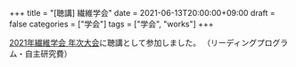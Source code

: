 +++
title = "[聴講] 繊維学会"
date = 2021-06-13T20:00:00+09:00
draft = false
categories = ["学会"]
tags = ["学会", "works"]
+++

[2021年繊維学会 年次大会](https://www.fiber.or.jp/jpn/events/2021/year/index.html)に聴講として参加しました。
（リーディングプログラム・自主研究費）
